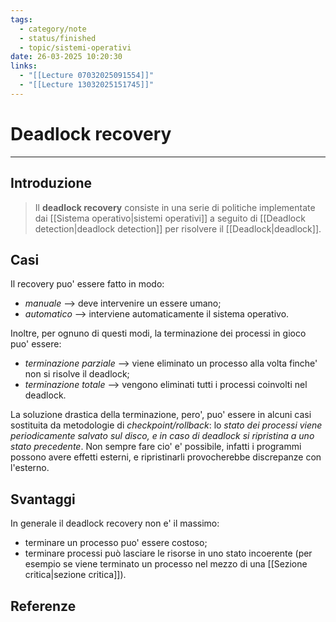```yaml
---
tags:
  - category/note
  - status/finished
  - topic/sistemi-operativi
date: 26-03-2025 10:20:30
links:
  - "[[Lecture 07032025091554]]"
  - "[[Lecture 13032025151745]]"
---
```

# Deadlock recovery
---
## Introduzione
> Il **deadlock recovery** consiste in una serie di politiche implementate dai [[Sistema operativo|sistemi operativi]] a seguito di [[Deadlock detection|deadlock detection]] per risolvere il [[Deadlock|deadlock]].

## Casi
Il recovery puo' essere fatto in modo:
- _manuale_ --> deve intervenire un essere umano;
- _automatico_ --> interviene automaticamente il sistema operativo.

Inoltre, per ognuno di questi modi, la terminazione dei processi in gioco puo' essere:
- _terminazione parziale_ --> viene eliminato un processo alla volta finche' non si risolve il deadlock;
- _terminazione totale_ --> vengono eliminati tutti i processi coinvolti nel deadlock.

La soluzione drastica della terminazione, pero', puo' essere in alcuni casi sostituita da metodologie di _checkpoint/rollback_: lo _stato dei processi viene periodicamente salvato sul disco, e in caso di deadlock si ripristina a uno stato precedente_. Non sempre fare cio' e' possibile, infatti i programmi possono avere effetti esterni, e ripristinarli provocherebbe discrepanze con l'esterno.

## Svantaggi
In generale il deadlock recovery non e' il massimo:
- terminare un processo puo' essere costoso;
- terminare processi può lasciare le risorse in uno stato incoerente (per esempio se viene terminato un processo nel mezzo di una [[Sezione critica|sezione critica]]).

## Referenze